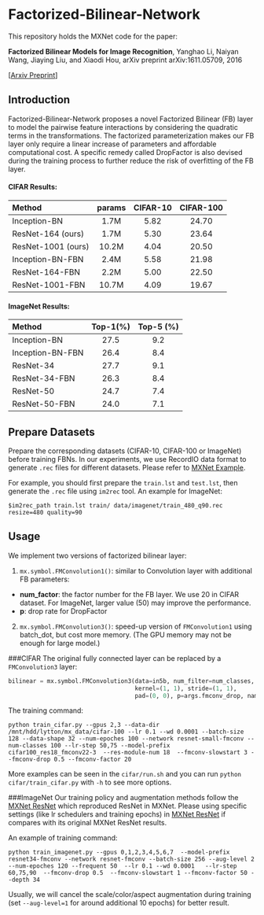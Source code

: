 # Factorized-Bilinear-Network
This repository holds the MXNet code for the paper:

>
**Factorized Bilinear Models for Image Recognition**,
Yanghao Li, Naiyan Wang, Jiaying Liu, and Xiaodi Hou,
arXiv preprint arXiv:1611.05709, 2016
>
[[Arxiv Preprint](https://arxiv.org/abs/1611.05709)]


## Introduction

Factorized-Bilinear-Network proposes a novel Factorized Bilinear (FB) layer to model the pairwise feature interactions by considering the quadratic terms in the transformations. The factorized parameterization makes our FB layer only require a linear increase of parameters and affordable computational cost. A specific remedy called DropFactor is also devised during the training process to further reduce the risk of overfitting of the FB layer.

#### CIFAR Results:

| Method | params | CIFAR-10 | CIFAR-100 |
| :------------ | :---------: | :---------: | :-------------: |
| Inception-BN | 1.7M  | 5.82 | 24.70 |
| ResNet-164 (ours) | 1.7M | 5.30 | 23.64 |
| ResNet-1001 (ours) | 10.2M | 4.04 | 20.50 |
| Inception-BN-FBN | 2.4M | 5.58 | 21.98 |
| ResNet-164-FBN | 2.2M  | 5.00 | 22.50 |
| ResNet-1001-FBN | 10.7M | 4.09  | 19.67 |

#### ImageNet Results:

| Method  | Top-1(%) | Top-5 (%) |
| :------------ | :---------: | :---------: |
| Inception-BN | 27.5 | 9.2 |
| Inception-BN-FBN | 26.4 | 8.4 |
| ResNet-34 | 27.7     | 9.1 |
| ResNet-34-FBN | 26.3 | 8.4 |
| ResNet-50     | 24.7 | 7.4 |
| ResNet-50-FBN | 24.0 | 7.1 |


## Prepare Datasets

Prepare the corresponding datasets (CIFAR-10, CIFAR-100 or ImageNet) before training FBNs. In our experiments, we use RecordIO data format to generate `.rec` files for different datasets. Please refer to [MXNet Example](https://github.com/dmlc/mxnet/tree/master/example/image-classification#prepare-datasets). 

For example, you should first prepare the `train.lst` and `test.lst`, then generate the `.rec` file using `im2rec` tool. An example for ImageNet:
```shell
$im2rec_path train.lst train/ data/imagenet/train_480_q90.rec resize=480 quality=90
```


## Usage

We implement two versions of factorized bilinear layer:
1. `mx.symbol.FMConvolution1()`: similar to Convolution layer with additional FB parameters:
* **num_factor**: the factor number for the FB layer. We use 20 in CIFAR dataset. For ImageNet, larger value (50) may improve the performance.
* **p**: drop rate for DropFactor

2. `mx.symbol.FMConvolution3()`: speed-up version of `FMConvolution1` using batch_dot, but cost more memory. (The GPU memory may not be enough for large model.)

###CIFAR
The original fully connected layer can be replaced by a `FMConvolution3` layer:
```python
bilinear = mx.symbol.FMConvolution3(data=in5b, num_filter=num_classes, num_factor=args.fmconv_factor,
                                    kernel=(1, 1), stride=(1, 1),
                                    pad=(0, 0), p=args.fmconv_drop, name='bilinear1')
```
The training command:
```shell
python train_cifar.py --gpus 2,3 --data-dir /mnt/hdd/lytton/mx_data/cifar-100 --lr 0.1 --wd 0.0001 --batch-size 128 --data-shape 32 --num-epoches 100 --network resnet-small-fmconv --num-classes 100 --lr-step 50,75 --model-prefix cifar100_res18_fmconv22-3  --res-module-num 18  --fmconv-slowstart 3 --fmconv-drop 0.5 --fmconv-factor 20
```
More examples can be seen in the `cifar/run.sh` and you can run `python cifar/train_cifar.py` with `-h` to see more options.

###ImageNet
Our training policy and augmentation methods follow the [MXNet ResNet](https://github.com/tornadomeet/ResNet#imagenet) which reproduced ResNet in MXNet. Please using specific settings (like lr schedulers and training epochs) in [MXNet ResNet](https://github.com/tornadomeet/ResNet#imagenet) if compares with its original MXNet ResNet results.

An example of training command:
```shell
python train_imagenet.py --gpus 0,1,2,3,4,5,6,7  --model-prefix resnet34-fmconv --network resnet-fmconv --batch-size 256 --aug-level 2  --num-epoches 120 --frequent 50  --lr 0.1 --wd 0.0001   --lr-step 60,75,90  --fmconv-drop 0.5  --fmconv-slowstart 1 --fmconv-factor 50 --depth 34
```
Usually, we will cancel the scale/color/aspect augmentation during training (set `--aug-level=1` for around additional 10 epochs) for better result.
